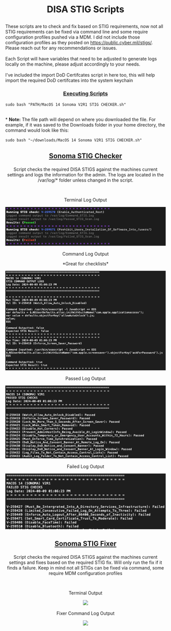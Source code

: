 # <p align="center"> DISA STIG Scripts </p>

These scripts are to check and fix based on STIG requirements, now not all STIG requirements can be fixed via command line and some require configuration profiles pushed via a MDM. I did not include those configuration profiles as they posted on https://public.cyber.mil/stigs/. Please reach out for any recommendations or issues.
<br />
<br />
Each Script will have variables that need to be adjusted to generate logs locally on the machine, please adjust accordingly to your needs.
<br />
<br />
I've included the import DoD Certifcates script in here too, this will help import the required DoD certifcates into the system keychain
<br />
### <p align="center"> <ins> Executing Scripts</ins> </p>

```
sudo bash "PATH/MacOS 14 Sonoma V2R1 STIG CHECKER.sh"
```
<br />
* <strong>Note:</strong> The file path will depend on where you downloaded the file. For example, if it was saved to the Downloads folder in your home directory, the command would look like this:

```
sudo bash "~/downloads/MacOS 14 Sonoma V2R1 STIG CHECKER.sh"
``` 

## <p align="center"> [Sonoma STIG Checker](https://github.com/cocopuff2u/Mac-Scripts/blob/130024b9664872bddc16938225adc5fd6af0d194/DISA%20STIG%20Scripts/MacOS%2014%20Sonoma%20V2R1%20STIG%20CHECKER.sh) </p> 
<p align="center"> Script checks the required DISA STIGS against the machines current settings and logs the information for the admin. The logs are located in the /var/log/* folder unless changed in the script.</p>
<br />

<p align="center"> Terminal Log Output </p>
<p align="center">
<img src="https://github.com/cocopuff2u/Mac-Scripts/blob/130024b9664872bddc16938225adc5fd6af0d194/DISA%20STIG%20Scripts/images/check_terminal_log.png">
</p>

<p align="center"> Command Log Output</p>
<p align="center">*Great for checklists* </p>
<p align="center">
<img src="https://github.com/cocopuff2u/Mac-Scripts/blob/130024b9664872bddc16938225adc5fd6af0d194/DISA%20STIG%20Scripts/images/Example_Command_output_log.png">
</p>

<p align="center"> Passed Log Output </p>
<p align="center">
<img src="https://github.com/cocopuff2u/Mac-Scripts/blob/130024b9664872bddc16938225adc5fd6af0d194/DISA%20STIG%20Scripts/images/Example_Passed_STIG_log.png">
</p>

<p align="center"> Failed Log Output </p>
<p align="center">
<img src="https://github.com/cocopuff2u/Mac-Scripts/blob/130024b9664872bddc16938225adc5fd6af0d194/DISA%20STIG%20Scripts/images/Example_Failed_STIG_Log.png">
</p>

## <p align="center"> [Sonoma STIG Fixer](https://github.com/cocopuff2u/Mac-Scripts/blob/1c495c72ff1970292f19b3427a9d5323cfff658e/DISA%20STIG%20Scripts/MacOS%2014%20Sonoma%20V2R1%20STIG%20FIXER.sh) </p> 
<p align="center"> Script checks the required DISA STIGS against the machines current settings and fixes based on the required STIG fix. Will only run the fix if it finds a failure. Keep in mind not all STIGs can be fixed via command, some require MDM configuration profiles</p>
<br />

<p align="center"> Terminal Output </p>
<p align="center">
<img src="https://github.com/cocopuff2u/Mac-Scripts/blob/19c94b71ecbfbbd43fe66bdcbfd4aad0b257702c/DISA%20STIG%20Scripts/images/Example_terminal_fixer_log.png">
</p>

<p align="center"> Fixer Command Log Output </p>
<p align="center">
<img src="https://github.com/cocopuff2u/Mac-Scripts/blob/c8cb3bbcebf59154d79bc9836d8b991324fd2f6e/DISA%20STIG%20Scripts/images/Example_Fixer_Command_output_log.png">
</p>
